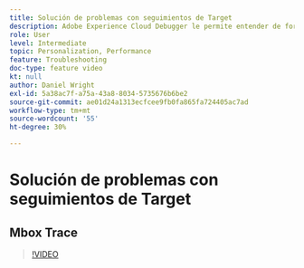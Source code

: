 ```yaml
---
title: Solución de problemas con seguimientos de Target
description: Adobe Experience Cloud Debugger le permite entender de forma rápida y sencilla su implementación de Target. Obtenga información sobre cómo autenticarse en Experience Cloud y utilizar la potente herramienta Seguimiento de objetivos para inspeccionar su actividad, las cualificaciones de audiencia y el perfil del visitante.
role: User
level: Intermediate
topic: Personalization, Performance
feature: Troubleshooting
doc-type: feature video
kt: null
author: Daniel Wright
exl-id: 5a38ac7f-a75a-43a8-8034-5735676b6be2
source-git-commit: ae01d24a1313ecfcee9fb0fa865fa724405ac7ad
workflow-type: tm+mt
source-wordcount: '55'
ht-degree: 30%

---
```


# Solución de problemas con seguimientos de Target

## Mbox Trace

>[!VIDEO](https://video.tv.adobe.com/v/33707/?quality=12&captions=spa)
